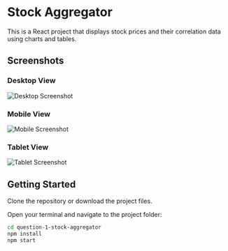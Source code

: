 # Stock Aggregator

This is a React project that displays stock prices and their correlation data using charts and tables.

## Screenshots

### Desktop View  
![Desktop Screenshot](public/screenshots/Screenshot-desktop.png)

### Mobile View  
![Mobile Screenshot](public/screenshots/Screenshot-mobile.png)

### Tablet View  
![Tablet Screenshot](public/screenshots/Screenshot-tablet.png)


## Getting Started

Clone the repository or download the project files.

Open your terminal and navigate to the project folder:

```bash
cd question-1-stock-aggregator
npm install
npm start
